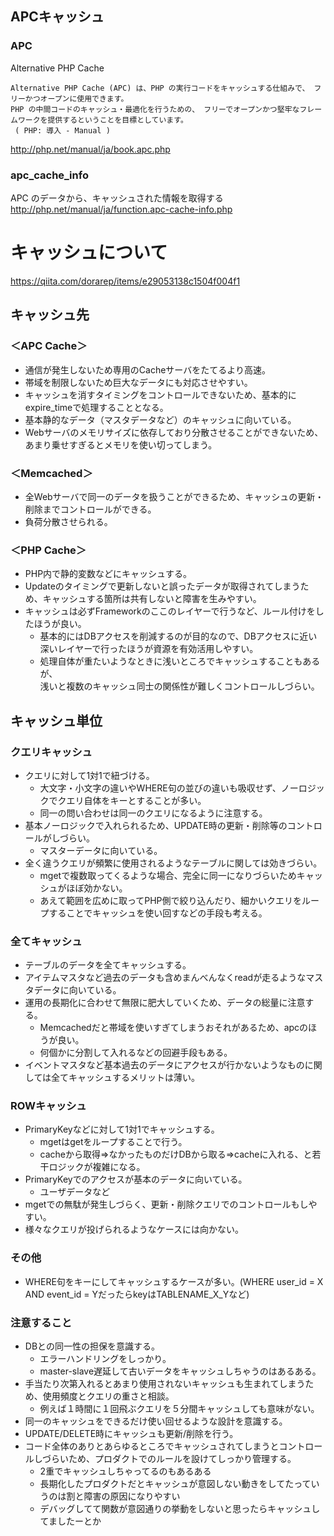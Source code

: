 ## APCキャッシュ

### APC
Alternative PHP Cache  
```
Alternative PHP Cache (APC) は、PHP の実行コードをキャッシュする仕組みで、 フリーかつオープンに使用できます。
PHP の中間コードのキャッシュ・最適化を行うための、 フリーでオープンかつ堅牢なフレームワークを提供するということを目標としています。
 ( PHP: 導入 - Manual )
```
<http://php.net/manual/ja/book.apc.php>

### apc_cache_info
APC のデータから、キャッシュされた情報を取得する  
<http://php.net/manual/ja/function.apc-cache-info.php>


# キャッシュについて
<https://qiita.com/dorarep/items/e29053138c1504f004f1>

## キャッシュ先

### ＜APC Cache＞
 * 通信が発生しないため専用のCacheサーバをたてるより高速。
 * 帯域を制限しないため巨大なデータにも対応させやすい。
 * キャッシュを消すタイミングをコントロールできないため、基本的にexpire_timeで処理することとなる。
 * 基本静的なデータ（マスタデータなど）のキャッシュに向いている。
 * Webサーバのメモリサイズに依存しており分散させることができないため、あまり乗せすぎるとメモリを使い切ってしまう。


### ＜Memcached＞
 * 全Webサーバで同一のデータを扱うことができるため、キャッシュの更新・削除までコントロールができる。
 * 負荷分散させられる。


### ＜PHP Cache＞
 * PHP内で静的変数などにキャッシュする。
 * Updateのタイミングで更新しないと誤ったデータが取得されてしまうため、キャッシュする箇所は共有しないと障害を生みやすい。
 * キャッシュは必ずFrameworkのここのレイヤーで行うなど、ルール付けをしたほうが良い。
     * 基本的にはDBアクセスを削減するのが目的なので、DBアクセスに近い深いレイヤーで行ったほうが資源を有効活用しやすい。
     * 処理自体が重たいようなときに浅いところでキャッシュすることもあるが、  
        浅いと複数のキャッシュ同士の関係性が難しくコントロールしづらい。



## キャッシュ単位

### クエリキャッシュ
 * クエリに対して1対1で紐づける。
     * 大文字・小文字の違いやWHERE句の並びの違いも吸収せず、ノーロジックでクエリ自体をキーとすることが多い。
     * 同一の問い合わせは同一のクエリになるように注意する。
 * 基本ノーロジックで入れられるため、UPDATE時の更新・削除等のコントロールがしづらい。
      * マスターデータに向いている。
 * 全く違うクエリが頻繁に使用されるようなテーブルに関しては効きづらい。
      * mgetで複数取ってくるような場合、完全に同一になりづらいためキャッシュがほぼ効かない。
      * あえて範囲を広めに取ってPHP側で絞り込んだり、細かいクエリをループすることでキャッシュを使い回すなどの手段も考える。


### 全てキャッシュ
 * テーブルのデータを全てキャッシュする。
 * アイテムマスタなど過去のデータも含めまんべんなくreadが走るようなマスタデータに向いている。
 * 運用の長期化に合わせて無限に肥大していくため、データの総量に注意する。
     * Memcachedだと帯域を使いすぎてしまうおそれがあるため、apcのほうが良い。
     * 何個かに分割して入れるなどの回避手段もある。
 * イベントマスタなど基本過去のデータにアクセスが行かないようなものに関しては全てキャッシュするメリットは薄い。


### ROWキャッシュ
 * PrimaryKeyなどに対して1対1でキャッシュする。
     * mgetはgetをループすることで行う。
     * cacheから取得⇒なかったものだけDBから取る⇒cacheに入れる、と若干ロジックが複雑になる。
 * PrimaryKeyでのアクセスが基本のデータに向いている。
     * ユーザデータなど
 * mgetでの無駄が発生しづらく、更新・削除クエリでのコントロールもしやすい。
 * 様々なクエリが投げられるようなケースには向かない。


### その他
 * WHERE句をキーにしてキャッシュするケースが多い。(WHERE user_id = X AND event_id = YだったらkeyはTABLENAME_X_Yなど)


### 注意すること
 * DBとの同一性の担保を意識する。
     * エラーハンドリングをしっかり。
     * master-slave遅延して古いデータをキャッシュしちゃうのはあるある。
 * 手当たり次第入れるとあまり使用されないキャッシュも生まれてしまうため、使用頻度とクエリの重さと相談。
     * 例えば１時間に１回飛ぶクエリを５分間キャッシュしても意味がない。
 * 同一のキャッシュをできるだけ使い回せるような設計を意識する。
 * UPDATE/DELETE時にキャッシュも更新/削除を行う。
 * コード全体のありとあらゆるところでキャッシュされてしまうとコントロールしづらいため、プロダクトでのルールを設けてしっかり管理する。
     * 2重でキャッシュしちゃってるのもあるある
     * 長期化したプロダクトだとキャッシュが意図しない動きをしてたっていうのは割と障害の原因になりやすい
     * デバッグしてて関数が意図通りの挙動をしないと思ったらキャッシュしてましたーとか


